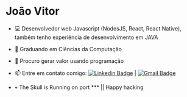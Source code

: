 
# João Vitor 
- 💻 Desenvolvedor web Javascript (NodesJS, React, React Native), também tenho experiência de desenvolvimento em JAVA
- 🌱 Graduando em Ciências da Computação
- 👯 Procuro gerar valor usando programação
- 📫 Entre em contato comigo: [![Linkedin Badge](https://img.shields.io/badge/-JoãoVitor-blue?style=flat-square&logo=Linkedin&logoColor=white&link=https://www.linkedin.com/in/jo%C3%A3o-vitor-faria-7604b617b/)](https://www.linkedin.com/in/jo%C3%A3o-vitor-faria-7604b617b/)
| [![Gmail Badge](https://img.shields.io/badge/-jvfaria015@gmail.com-c14438?style=flat-square&logo=Gmail&logoColor=white&link=mailto:jvfaria015@gmail.com)](mailto:jvfaria015@gmail.com)


- 💀 The Skull is Running on port *** || Happy hacking






